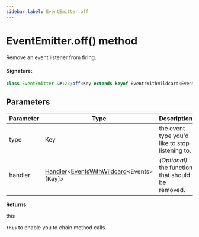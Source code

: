 ```yaml
---
sidebar_label: EventEmitter.off
---
```


# EventEmitter.off() method

Remove an event listener from firing.

#### Signature:

```typescript
class EventEmitter &#123;off<Key extends keyof EventsWithWildcard<Events>>(type: Key, handler?: Handler<EventsWithWildcard<Events>[Key]>): this;&#125;
```

## Parameters

| Parameter | Type                                                                                                                  | Description                                       |
| --------- | --------------------------------------------------------------------------------------------------------------------- | ------------------------------------------------- |
| type      | Key                                                                                                                   | the event type you'd like to stop listening to.   |
| handler   | [Handler](./puppeteer.handler.md)&lt;[EventsWithWildcard](./puppeteer.eventswithwildcard.md)&lt;Events&gt;\[Key\]&gt; | _(Optional)_ the function that should be removed. |

**Returns:**

this

`this` to enable you to chain method calls.
